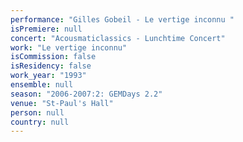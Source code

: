```yaml
---
performance: "Gilles Gobeil - Le vertige inconnu "
isPremiere: null
concert: "Acousmaticlassics - Lunchtime Concert"
work: "Le vertige inconnu"
isCommission: false
isResidency: false
work_year: "1993"
ensemble: null
season: "2006-2007:2: GEMDays 2.2"
venue: "St-Paul's Hall"
person: null
country: null
---
```


